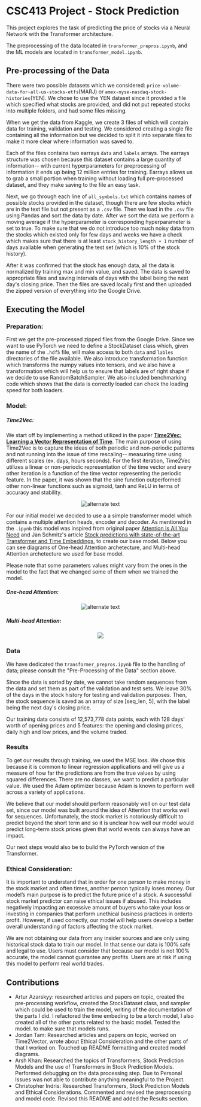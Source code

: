 # CSC413 Project - Stock Prediction

This project explores the task of predicting the price of stocks via a Neural Network with the Transformer architecture.

The preprocessing of the data located in `transformer_prepros.ipynb`, and the ML models are located in `transformer_model.ipynb`.

## Pre-processing of the Data

There were two possible datasets which we considered: `price-volume-data-for-all-us-stocks-etfs`(MARJ) 
or  `amex-nyse-nasdaq-stock-histories`(YEN). We chose to use the YEN dataset since it provided a file
which specified what stocks are provided, and did not put repeated stocks into multiple folders, and had
some files missing. 

When we get the data from Kaggle, we create 3 files of which will contain data for training, validation and testing. We considered creating a single file containing all the information but we decided to split it into separate files to make it more clear where information was saved to. 

Each of the files contains two earrays `data` and `labels` arrays. The earrays structure
was chosen because this dataset contains a large quantity of information-- with current hyperparameters for
preprocessing of information it ends up being 12 million entries for training. Earrays allows us to grab a small
portion when training without loading full pre-processed dataset, and they make saving to the file an easy task.

Next, we go through each line of `all_symbols.txt` which contains names of possible stocks provided in the dataset, though
there are few stocks which are in the text file but not present as a `.csv` file. Then we load in the `.csv` file using Pandas and sort the data by date. After we sort the data we perform a moving average if the hyperparameter is corresponding
hyperparameter is set to true. To make sure that we do not introduce too much noisy data from the stocks which existed only
for few days and weeks we have a check which makes sure that there is at least `stock_history_length + 1` number of days
available when generating the test set (which is 10% of the stock history).

After it was confirmed that the stock has enough data, all the data is normalized by training max and min value, and 
saved. The data is saved to appropriate files and saving intervals of days with the label being the next day's
closing price. Then the files are saved locally first and then uploaded the zipped version of everything into the Google
Drive.

## Executing the Model

### Preparation:

First we get the pre-processed zipped files from the Google Drive. Since we want to use PyTorch we need to define a 
StockDataset class which, given the name of the `.hdf5` file, will make access to both `data` and `lables` directories of the file
available. We also introduce transformation function which transforms the numpy values into tensors, and we also have a
transformation which will help us to ensure that labels are of right shape if we decide to use RandomBatchSampler. We also
included benchmarking code which shows that the data is correctly loaded can check the loading speed for both loaders. 

### Model:

##### Time2Vec:

We start off by implementing a method utilized in the paper [**Time2Vec: Learning a Vector Representation of Time**](https://arxiv.org/pdf/1907.05321.pdf). The main purpose of using Time2Vec is to capture the ideas of both periodic and non-periodic patterns and not running into the issue of time rescaling-- measuring time using different scales (ex. days, hours seconds). For the first iteration, Time2Vec utilizes a linear or non-periodic representation of the time vector and every other iteration is a function of the time vector representing the periodic feature. In the paper, it was shown that the sine function outperformed other non-linear functions such as sigmoid, tanh and ReLU in terms of accuracy and stability.

 <p align="center">
    <img src="https://user-images.githubusercontent.com/42477683/163737739-715d843d-fe11-4e79-9d45-a0f265324035.png" alt="alternate text">
 </p>

For our initial model we decided to use a a simple transformer model which contains a multiple attention heads, encoder and decoder. As mentioned in the `.ipynb` this model was inspired from original paper [Attention Is All You Need](https://arxiv.org/abs/1706.03762) and Jan Schmitz's article 
[Stock predictions with state-of-the-art Transformer and Time Embeddings](https://towardsdatascience.com/stock-predictions-with-state-of-the-art-transformer-and-time-embeddings-3a4485237de6#:~:text=A%20Transformer%20is%20a%20neural,and%20Multi%2DHead%20Attention%20layer), 
to create our base model. Below you can see diagrams of One-head Attention archetecture, and Multi-head Attention archetecture we used for base model.

Please note that some parameters values might vary from the ones in the model to the fact that we changed some of them when we trained the model.

##### One-head Attention:

 <p align="center">
    <img src="https://user-images.githubusercontent.com/42477683/163856124-05358808-cb98-45f7-8ab5-2b6cbed24611.png" alt="alternate text">
 </p>


##### Multi-head Attention:

<p align="center">
    <img src="https://user-images.githubusercontent.com/42477683/163741346-54c95a8f-20ff-40dc-9cf7-dfa51167af61.png">
</Div>

### Data

We have dedicated the `transformer_prepros.ipynb` file to the handling of data; please consult the "Pre-Processing of the Data" section above.

Since the data is sorted by date, we cannot take random sequences from the data and set them as part of the validation and test sets. We leave 30% of the days in the stock history for testing and validation purposes. Then, the stock sequence is saved as an array of size [seq_len, 5], with the label being the next day's closing price.

Our training data consists of 12,573,778 data points, each with 128 days' worth of opening prices and 5 features: the opening and closing prices, daily high and low prices, and the volume traded. 

### Results

To get our results through training, we used the MSE loss. We chose this because it is common to linear regression applications and will give us a measure of how far the predictions are from the true values by using squared differences. There are no classes, we want to predict a particular value. We used the Adam optimizer because Adam is known to perform well across a variety of applications. 

We believe that our model should perform reasonably well on our test data set, since our model was built around the idea of Attention that works well for sequences. Unfortunately, the stock market is notoriously difficult to predict beyond the short term and so it is unclear how well our model would predict long-term stock prices given that world events can always have an impact.

Our next steps would also be to build the PyTorch version of the Transformer. 

### Ethical Consideration: 

It is important to understand that in order for one person to make money in the stock market and often times, another person typically loses money. Our model’s main purpose is to predict the future price of a stock. A successful stock market predictor can raise ethical issues if abused. This includes negatively impacting an excessive amount of buyers who take your loss or investing in companies that perform unethical business practices in orderto profit.  However, if used correctly, our model will help users develop a better overall understanding of factors affecting the stock market.

We are not obtaining our data from any insider sources and are only using historical stock data to train our model. In that sense our data is 100% safe and legal to use. Users must consider that because our model is not 100% accurate, the model cannot guarantee any profits. Users are at risk if using this model to perform real world trades. 

## Contributions
- Artur Azarskyy: researched articles and papers on topic, created the pre-processing workflow, created the StockDataset
 class, and sampler which could be used to train the model, writing of the documentation of the parts I did. I refactored the
 time embeding to be a torch model, I also created all of the other parts related to the basic model. Tested the model.
 to make sure that models runs.
- Jordan Tam: Researched articles and papers on topic, worked on Time2Vector, wrote about Ethical Consideration and the 
 other parts of that I worked on. Touched up README formatting and created model diagrams.
- Arsh Khan: Researched the topics of Transformers, Stock Prediction Models and the use of Transformers in Stock Prediction Models. Performed debugging on the data processing step. Due to Personal Issues was not able to contribute anything meaningful to the Project.
- Christopher Indris: Researched Transformers, Stock Prediction Models and Ethical Considerations. Commented and revised the preprocessing and model code. Revised this README and added the Results section.
